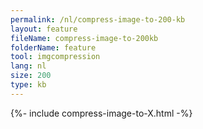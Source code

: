 ```yaml
---
permalink: /nl/compress-image-to-200-kb
layout: feature
fileName: compress-image-to-200kb
folderName: feature
tool: imgcompression
lang: nl
size: 200
type: kb
---
```


{%- include compress-image-to-X.html -%}

